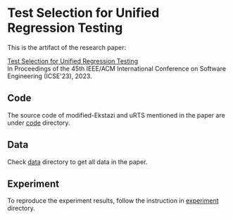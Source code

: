 # Test Selection for Unified Regression Testing

This is the artifact of the research paper:

[Test Selection for Unified Regression Testing](https://mir.cs.illinois.edu/~swang516/uRTS.pdf)\
In Proceedings of the 45th IEEE/ACM International Conference on Software Engineering (ICSE'23), 2023.

## Code
The source code of modified-Ekstazi and uRTS mentioned in the paper are under [code](https://github.com/xlab-uiuc/uRTS-ae/tree/main/code) directory.

## Data
Check [data](https://github.com/xlab-uiuc/uRTS-ae/tree/main/data) directory to get all data in the paper.

## Experiment
To reproduce the experiment results, follow the instruction in [experiment](https://github.com/xlab-uiuc/uRTS-ae/tree/main/experiment) directory. 